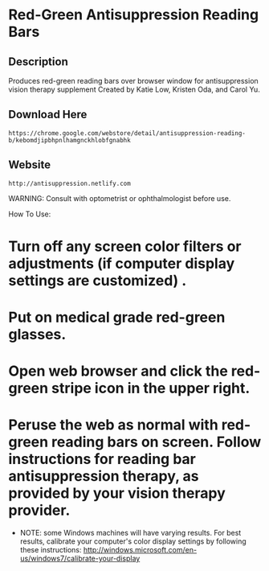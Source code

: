 # Red-Green Antisuppression Reading Bars

## Description
Produces red-green reading bars over browser window for antisuppression vision therapy supplement
Created by Katie Low, Kristen Oda, and Carol Yu. 

## Download Here
```
https://chrome.google.com/webstore/detail/antisuppression-reading-b/kebomdjipbhpnlhamgnckhlobfgnabhk
```

## Website
```
http://antisuppression.netlify.com
```

WARNING: Consult with optometrist or ophthalmologist before use. 

How To Use:
# Turn off any screen color filters or adjustments (if computer display settings are customized) .
# Put on medical grade red-green glasses.
# Open web browser and click the red-green stripe icon in the upper right.
# Peruse the web as normal with red-green reading bars on screen. Follow instructions for reading bar antisuppression therapy, as provided by your vision therapy provider.
* NOTE: some Windows machines will have varying results. For best results, calibrate your computer's color display settings by following these instructions: http://windows.microsoft.com/en-us/windows7/calibrate-your-display
